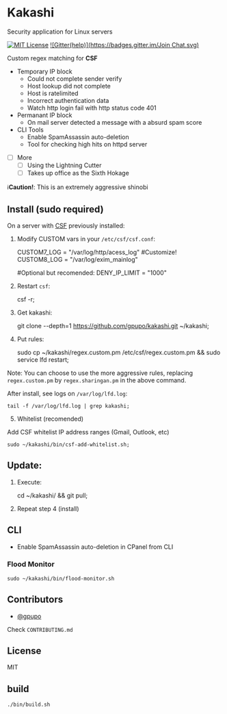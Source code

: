 # Kakashi

Security application for Linux servers

[![MIT License](https://img.shields.io/badge/license-MIT-brightgreen.svg)](https://github.com/gpupo/kakashi/blob/master/LICENSE)
[![Gitter(help)](https://badges.gitter.im/Join Chat.svg)](https://gitter.im/gpupo/kakashi?utm_source=badge&utm_medium=badge&utm_campaign=pr-badge)

Custom regex matching for **CSF**

- Temporary IP block
  - Could not complete sender verify
  - Host lookup did not complete
  - Host is ratelimited
  - Incorrect authentication data
  - Watch http login fail with http status code 401
- Permanant IP block
  - On mail server detected a message with a absurd spam score
- CLI Tools
  - Enable SpamAssassin auto-deletion
  - Tool for checking high hits on httpd server

- [ ] More
  - [ ] Using the Lightning Cutter
  - [ ] Takes up office as the Sixth Hokage

:information_source:**Caution!**: This is an extremely aggressive shinobi

## Install (sudo required)

On a server with [CSF](http://www.configserver.com/cp/csf.html) previously installed:

1) Modify CUSTOM vars in your ``/etc/csf/csf.conf``:


    CUSTOM7_LOG = "/var/log/http/acess_log" #Customize!
    CUSTOM8_LOG = "/var/log/exim_mainlog"

    #Optional but recomended:
    DENY_IP_LIMIT = "1000"


2) Restart ``csf``:

    csf -r;

3) Get kakashi:

    git clone --depth=1 https://github.com/gpupo/kakashi.git ~/kakashi;

4) Put rules:

    sudo cp ~/kakashi/regex.custom.pm /etc/csf/regex.custom.pm && sudo service lfd restart;

Note: You can choose to use the more aggressive rules, replacing ``regex.custom.pm`` by ``regex.sharingan.pm`` in the above command.

After install, see logs on ``/var/log/lfd.log``:

    tail -f /var/log/lfd.log | grep kakashi;

5) Whitelist (recomended)

Add CSF whitelist IP address ranges (Gmail, Outlook, etc)

    sudo ~/kakashi/bin/csf-add-whitelist.sh;


## Update:

1) Execute:

    cd ~/kakashi/ && git pull;

2) Repeat step 4 (install)

## CLI

* Enable SpamAssassin auto-deletion in CPanel from CLI

### Flood Monitor

    sudo ~/kakashi/bin/flood-monitor.sh


## Contributors

- [@gpupo](https://github.com/gpupo)

Check ``CONTRIBUTING.md``

## License

MIT

## build

    ./bin/build.sh
